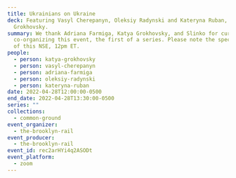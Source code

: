 ```yaml
---
title: Ukrainians on Ukraine
deck: Featuring Vasyl Cherepanyn, Oleksiy Radynski and Kateryna Ruban, and Katya
  Grokhovsky.
summary: We thank Adriana Farmiga, Katya Grokhovsky, and Slinko for curating and
  co-organizing this event, the first of a series. Please note the special time
  of this NSE, 12pm ET.
people:
  - person: katya-grokhovsky
  - person: vasyl-cherepanyn
  - person: adriana-farmiga
  - person: oleksiy-radynski
  - person: kateryna-ruban
date: 2022-04-28T12:00:00-0500
end_date: 2022-04-28T13:30:00-0500
series: ""
collections:
  - common-ground
event_organizer:
  - the-brooklyn-rail
event_producer:
  - the-brooklyn-rail
event_id: rec2arHYi4q2ASODt
event_platform:
  - zoom
---
```

